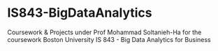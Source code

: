 # IS843-BigDataAnalytics
Coursework &amp; Projects under Prof Mohammad Soltanieh-Ha for the coursework Boston University IS 843 - Big Data Analytics for Business
